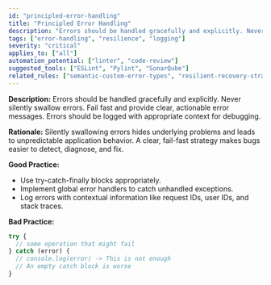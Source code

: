 ```yaml
---
id: "principled-error-handling"
title: "Principled Error Handling"
description: "Errors should be handled gracefully and explicitly. Never silently swallow errors."
tags: ["error-handling", "resilience", "logging"]
severity: "critical"
applies_to: ["all"]
automation_potential: ["linter", "code-review"]
suggested_tools: ["ESLint", "Pylint", "SonarQube"]
related_rules: ["semantic-custom-error-types", "resilient-recovery-strategies"]
---
```


**Description:** Errors should be handled gracefully and explicitly. Never silently swallow errors. Fail fast and provide clear, actionable error messages. Errors should be logged with appropriate context for debugging.

**Rationale:** Silently swallowing errors hides underlying problems and leads to unpredictable application behavior. A clear, fail-fast strategy makes bugs easier to detect, diagnose, and fix.

**Good Practice:**
- Use try-catch-finally blocks appropriately.
- Implement global error handlers to catch unhandled exceptions.
- Log errors with contextual information like request IDs, user IDs, and stack traces.

**Bad Practice:**
```javascript
try {
  // some operation that might fail
} catch (error) {
  // console.log(error) -> This is not enough
  // An empty catch block is worse
}
```
